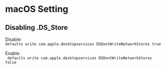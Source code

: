 # macOS Setting

## Disabling .DS_Store

Disable: <BR>
`defaults write com.apple.desktopservices DSDontWriteNetworkStores true`

Enable: <BR>
` defaults write com.apple.desktopservices DSDontWriteNetworkStores false`

